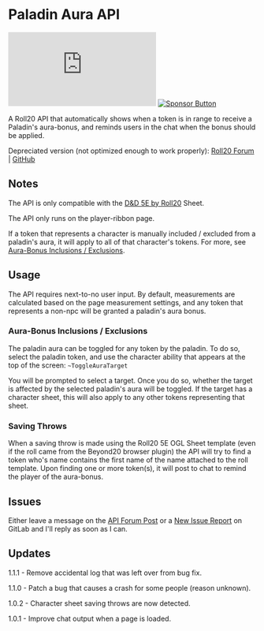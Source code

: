# Paladin Aura API

[![Version Button](https://badgen.net/https/gitlab.com/LaytonGB/Paladin-Aura-API/-/raw/master/builder/package.json?cache=300)](https://gitlab.com/LaytonGB/Paladin-Aura-API/-/raw/master/PaladinAura.js) [![Sponsor Button](https://badgen.net/badge/Sponsor%20me%20a%20Coffee/PayPal/?color=pink)](https://paypal.me/LaytonGB)

A Roll20 API that automatically shows when a token is in range to receive a Paladin's aura-bonus, and reminds users in the chat when the bonus should be applied.

Depreciated version (not optimized enough to work properly): [Roll20 Forum](https://app.roll20.net/forum/post/8228820/script-d-and-d-5e-ogl-sheet-paladin-aura/?pagenum=1) | [GitHub](https://github.com/LaytonGB/PaladinAura)

## Notes

The API is only compatible with the [D&D 5E by Roll20](wiki.roll20.net/D%26D_5E_by_Roll20) Sheet.

The API only runs on the player-ribbon page.

If a token that represents a character is manually included / excluded from a paladin's aura, it will apply to all of that character's tokens. For more, see [Aura-Bonus Inclusions / Exclusions](#aura-bonus-inclusions--exclusions).

## Usage

The API requires next-to-no user input. By default, measurements are calculated based on the page measurement settings, and any token that represents a non-npc will be granted a paladin's aura bonus.

### Aura-Bonus Inclusions / Exclusions

The paladin aura can be toggled for any token by the paladin. To do so, select the paladin token, and use the character ability that appears at the top of the screen: `~ToggleAuraTarget`

You will be prompted to select a target. Once you do so, whether the target is affected by the selected paladin's aura will be toggled. If the target has a character sheet, this will also apply to any other tokens representing that sheet.

### Saving Throws

When a saving throw is made using the Roll20 5E OGL Sheet template (even if the roll came from the Beyond20 browser plugin) the API will try to find a token who's name contains the first name of the name attached to the roll template. Upon finding one or more token(s), it will post to chat to remind the player of the aura-bonus.

## Issues

Either leave a message on the [API Forum Post](https://app.roll20.net/forum/post/9112039/script-paladin-aura-5e-d-and-d-api/?pagenum=1) or a [New Issue Report](https://gitlab.com/LaytonGB/Paladin-Aura-API/-/issues/new "Create a new issue report") on GitLab and I'll reply as soon as I can.

## Updates

1.1.1 - Remove accidental log that was left over from bug fix.

1.1.0 - Patch a bug that causes a crash for some people (reason unknown).

1.0.2 - Character sheet saving throws are now detected.

1.0.1 - Improve chat output when a page is loaded.
